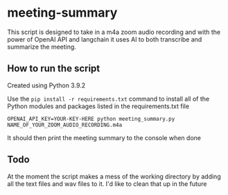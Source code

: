 # meeting-summary

This script is designed to take in a m4a zoom audio recording and with the power of OpenAI API and langchain it uses AI to both transcribe and summarize the meeting.

## How to run the script
Created using Python 3.9.2

Use the `pip install -r requirements.txt` command to install all of the Python modules and packages listed in the requirements.txt file

```OPENAI_API_KEY=YOUR-KEY-HERE python meeting_summary.py NAME_OF_YOUR_ZOOM_AUDIO_RECORDING.m4a```

It should then print the meeting summary to the console when done

## Todo
At the moment the script makes a mess of the working directory by adding all the text files and wav files to it. I'd like to clean that up in the future
